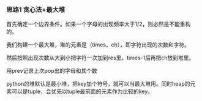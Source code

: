 ### 思路1 贪心法+最大堆

首先确定一个边界条件。如果一个字母的出现频率大于1/2，则必然是不能重构的。

我们构建一个最大堆，堆的元素是（times，ch），即字符出现的次数和字符。

然后按照出现次数从大到小把字符一次加到res里。times-1后再把ch放到堆里。

用prev记录上次pop出的字母和其个数

python的堆默认是最小堆，把key加个符号，就可以当最大堆用。同时heap的元素可以是tuple，会优先以tuple最前面的元素作为比较的key。


